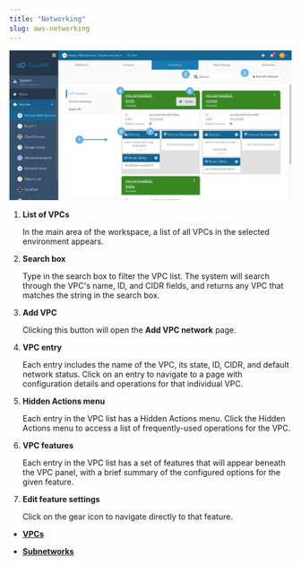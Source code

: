```yaml
---
title: "Networking"
slug: aws-networking
---
```



![A screenshot of the AWS Networking page, listing all VPCs, with numbered dots indicating features of interest](/assets/aws-compute-vpclist-numdots-en.png)

1.  **List of VPCs**

    In the main area of the workspace, a list of all VPCs in the selected environment appears.

2.  **Search box**

    Type in the search box to filter the VPC list. The system will search through the VPC's name, ID, and CIDR fields, and returns any VPC that matches the string in the search box.

3.  **Add VPC**

    Clicking this button will open the **Add VPC network** page.

4.  **VPC entry**

    Each entry includes the name of the VPC, its state, ID, CIDR, and default network status. Click on an entry to navigate to a page with configuration details and operations for that individual VPC.

5.  **Hidden Actions menu**

    Each entry in the VPC list has a Hidden Actions menu. Click the Hidden Actions menu to access a list of frequently-used operations for the VPC.

6.  **VPC features**

    Each entry in the VPC list has a set of features that will appear beneath the VPC panel, with a brief summary of the configured options for the given feature.

7.  **Edit feature settings**

    Click on the gear icon to navigate directly to that feature.


-   **[VPCs](aws-vpcs.md)**  

-   **[Subnetworks](aws-subnetworks.md)**  



